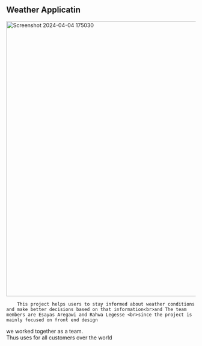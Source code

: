 ##                                           Weather Applicatin
<img width="730" alt="Screenshot 2024-04-04 175030" src="https://github.com/RahwaLegesse/Blog/assets/123195251/f573e416-00af-4d5a-a9d5-fd8b1fb84fdf">


        
        This project helps users to stay informed about weather conditions and make better decisions based on that information<br>and The team members are Esayas Aregawi and Rahwa Legesse <br>since the project is mainly focused on front end design 
we worked together as a team. <br>Thus uses for all customers over the world 
